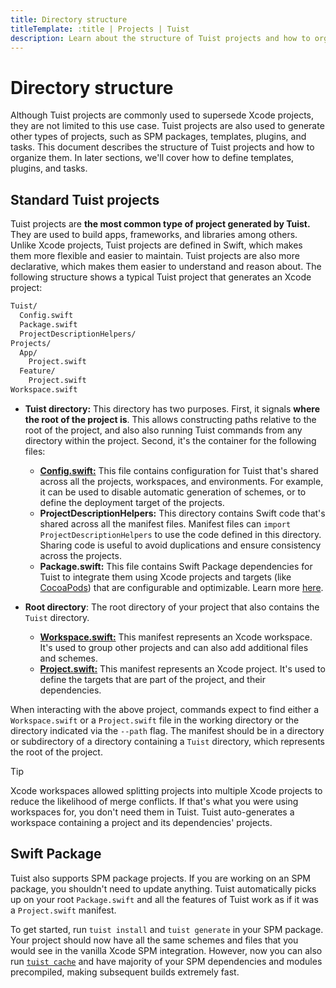```yaml
---
title: Directory structure
titleTemplate: :title | Projects | Tuist
description: Learn about the structure of Tuist projects and how to organize them.
---
```


# Directory structure

Although Tuist projects are commonly used to supersede Xcode projects, they are not limited to this use case. Tuist projects are also used to generate other types of projects, such as SPM packages, templates, plugins, and tasks. This document describes the structure of Tuist projects and how to organize them. In later sections, we'll cover how to define templates, plugins, and tasks.

## Standard Tuist projects

Tuist projects are **the most common type of project generated by Tuist.** They are used to build apps, frameworks, and libraries among others. Unlike Xcode projects, Tuist projects are defined in Swift, which makes them more flexible and easier to maintain. Tuist projects are also more declarative, which makes them easier to understand and reason about. The following structure shows a typical Tuist project that generates an Xcode project:

```bash
Tuist/
  Config.swift
  Package.swift
  ProjectDescriptionHelpers/
Projects/
  App/
    Project.swift
  Feature/
    Project.swift
Workspace.swift
```

- **Tuist directory:** This directory has two purposes. First, it signals **where the root of the project is**. This allows constructing paths relative to the root of the project, and also also running Tuist commands from any directory within the project. Second, it's the container for the following files:
  - [**Config.swift:**](/en/guides/develop/projects/manifests#config-swift) This file contains configuration for Tuist that's shared across all the projects, workspaces, and environments. For example, it can be used to disable automatic generation of schemes, or to define the deployment target of the projects.
  - **ProjectDescriptionHelpers:** This directory contains Swift code that's shared across all the manifest files. Manifest files can `import ProjectDescriptionHelpers` to use the code defined in this directory. Sharing code is useful to avoid duplications and ensure consistency across the projects.
  - **Package.swift:** This file contains Swift Package dependencies for Tuist to integrate them using Xcode projects and targets (like [CocoaPods](https://cococapods)) that are configurable and optimizable. Learn more [here](/en/guides/develop/projects/dependencies).

- **Root directory**: The root directory of your project that also contains the `Tuist` directory.
  - [**Workspace.swift:**](/en/guides/develop/projects/manifests#workspace-swift) This manifest represents an Xcode workspace. It's used to group other projects and can also add additional files and schemes.
  - [**Project.swift:**](/en/guides/develop/projects/manifests#project-swift) This manifest represents an Xcode project. It's used to define the targets that are part of the project, and their dependencies.

When interacting with the above project, commands expect to find either a `Workspace.swift` or a `Project.swift` file in the working directory or the directory indicated via the `--path` flag. The manifest should be in a directory or subdirectory of a directory containing a `Tuist` directory, which represents the root of the project.

> [!TIP]
> Xcode workspaces allowed splitting projects into multiple Xcode projects to reduce the likelihood of merge conflicts. If that's what you were using workspaces for, you don't need them in Tuist. Tuist auto-generates a workspace containing a project and its dependencies' projects.

## Swift Package <Badge type="warning" text="beta" />

Tuist also supports SPM package projects. If you are working on an SPM package, you shouldn't need to update anything. Tuist automatically picks up on your root `Package.swift` and all the features of Tuist work as if it was a `Project.swift` manifest.

To get started, run `tuist install` and `tuist generate` in your SPM package. Your project should now have all the same schemes and files that you would see in the vanilla Xcode SPM integration. However, now you can also run [`tuist cache`](/en/guides/develop/build/cache) and have majority of your SPM dependencies and modules precompiled, making subsequent builds extremely fast.
